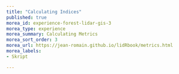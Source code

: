 ```yaml
---
title: "Calculating Indices"
published: true
morea_id: experience-forest-lidar-gis-3
morea_type: experience
morea_summary: Calculating Metrics
morea_sort_order: 3
morea_url: https://jean-romain.github.io/lidRbook/metrics.html
morea_labels:
- Skript

---
```



